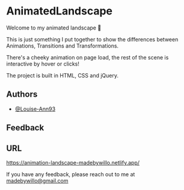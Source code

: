 # AnimatedLandscape

Welcome to my animated landscape 🙂

This is just something I put together to show the differences between Animations, Transitions and Transformations. 

There's a cheeky animation on page load, the rest of the scene is interactive by hover or clicks! 

The project is built in HTML, CSS and jQuery. 

## Authors

- [@Louise-Ann93](https://github.com/Louise-Ann93/)

## Feedback

## URL
 https://animation-landscape-madebywillo.netlify.app/

If you have any feedback, please reach out to me at madebywillo@gmail.com
